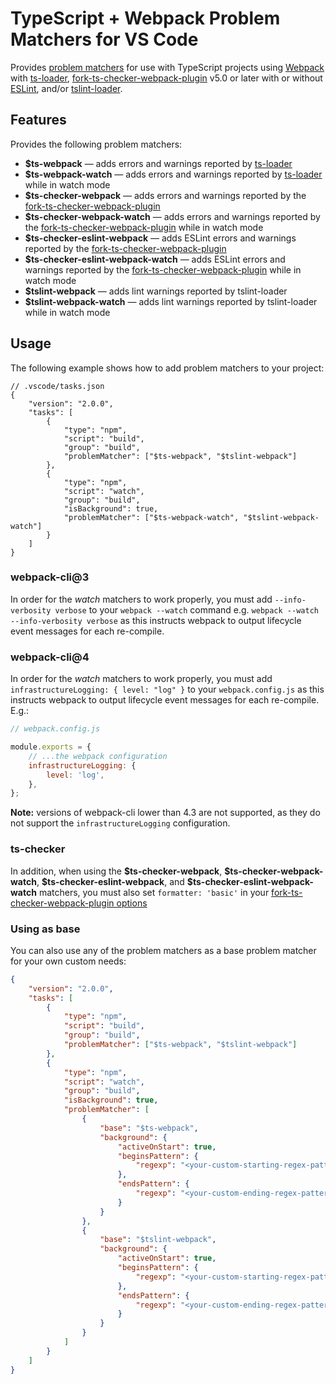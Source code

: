 # TypeScript + Webpack Problem Matchers for VS Code

Provides [problem matchers](https://code.visualstudio.com/docs/editor/tasks#_processing-task-output-with-problem-matchers) for use with TypeScript projects using [Webpack](https://webpack.js.org/) with [ts-loader](https://github.com/TypeStrong/ts-loader), [fork-ts-checker-webpack-plugin](https://github.com/TypeStrong/fork-ts-checker-webpack-plugin) v5.0 or later with or without [ESLint](https://eslint.org/), and/or [tslint-loader](https://github.com/wbuchwalter/tslint-loader).

## Features

Provides the following problem matchers:

- **\$ts-webpack** &mdash; adds errors and warnings reported by [ts-loader](https://github.com/TypeStrong/ts-loader)
- **\$ts-webpack-watch** &mdash; adds errors and warnings reported by [ts-loader](https://github.com/TypeStrong/ts-loader) while in watch mode
- **\$ts-checker-webpack** &mdash; adds errors and warnings reported by the [fork-ts-checker-webpack-plugin](https://github.com/TypeStrong/fork-ts-checker-webpack-plugin)
- **\$ts-checker-webpack-watch** &mdash; adds errors and warnings reported by the [fork-ts-checker-webpack-plugin](https://github.com/TypeStrong/fork-ts-checker-webpack-plugin) while in watch mode
- **\$ts-checker-eslint-webpack** &mdash; adds ESLint errors and warnings reported by the [fork-ts-checker-webpack-plugin](https://github.com/TypeStrong/fork-ts-checker-webpack-plugin)
- **\$ts-checker-eslint-webpack-watch** &mdash; adds ESLint errors and warnings reported by the [fork-ts-checker-webpack-plugin](https://github.com/TypeStrong/fork-ts-checker-webpack-plugin) while in watch mode
- **\$tslint-webpack** &mdash; adds lint warnings reported by tslint-loader
- **\$tslint-webpack-watch** &mdash; adds lint warnings reported by tslint-loader while in watch mode

## Usage

The following example shows how to add problem matchers to your project:

```jsonc
// .vscode/tasks.json
{
	"version": "2.0.0",
	"tasks": [
		{
			"type": "npm",
			"script": "build",
			"group": "build",
			"problemMatcher": ["$ts-webpack", "$tslint-webpack"]
		},
		{
			"type": "npm",
			"script": "watch",
			"group": "build",
			"isBackground": true,
			"problemMatcher": ["$ts-webpack-watch", "$tslint-webpack-watch"]
		}
	]
}
```

### webpack-cli@3

In order for the _watch_ matchers to work properly, you must add `--info-verbosity verbose` to your `webpack --watch` command e.g. `webpack --watch --info-verbosity verbose` as this instructs webpack to output lifecycle event messages for each re-compile.

### webpack-cli@4

In order for the _watch_ matchers to work properly, you must add `infrastructureLogging: { level: "log" }` to your `webpack.config.js` as this instructs webpack to output lifecycle event messages for each re-compile. E.g.:

```js
// webpack.config.js

module.exports = {
	// ...the webpack configuration
	infrastructureLogging: {
		level: 'log',
	},
};
```

**Note:** versions of webpack-cli lower than 4.3 are not supported, as they do not support the `infrastructureLogging` configuration.

### ts-checker

In addition, when using the **\$ts-checker-webpack**, **\$ts-checker-webpack-watch**, **\$ts-checker-eslint-webpack**, and **\$ts-checker-eslint-webpack-watch** matchers, you must also set `formatter: 'basic'` in your [fork-ts-checker-webpack-plugin options](https://github.com/TypeStrong/fork-ts-checker-webpack-plugin/tree/alpha#options)

### Using as base

You can also use any of the problem matchers as a base problem matcher for your own custom needs:

```json
{
	"version": "2.0.0",
	"tasks": [
		{
			"type": "npm",
			"script": "build",
			"group": "build",
			"problemMatcher": ["$ts-webpack", "$tslint-webpack"]
		},
		{
			"type": "npm",
			"script": "watch",
			"group": "build",
			"isBackground": true,
			"problemMatcher": [
				{
					"base": "$ts-webpack",
					"background": {
						"activeOnStart": true,
						"beginsPattern": {
							"regexp": "<your-custom-starting-regex-pattern here>"
						},
						"endsPattern": {
							"regexp": "<your-custom-ending-regex-pattern here>"
						}
					}
				},
				{
					"base": "$tslint-webpack",
					"background": {
						"activeOnStart": true,
						"beginsPattern": {
							"regexp": "<your-custom-starting-regex-pattern here>"
						},
						"endsPattern": {
							"regexp": "<your-custom-ending-regex-pattern here>"
						}
					}
				}
			]
		}
	]
}
```
